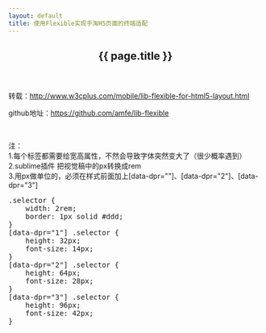 ```yaml
---
layout: default
title: 使用Flexible实现手淘H5页面的终端适配
---
```


<header class="blog-header">
	<h2>{{ page.title }}</h2>
</header>
<!-- /header -->

<div class="blog-content">
	<p>
		转载：<a href="//www.w3cplus.com/mobile/lib-flexible-for-html5-layout.html" target="_blank">http://www.w3cplus.com/mobile/lib-flexible-for-html5-layout.html</a>
	</p>
	<p>
		github地址：<a href="https://github.com/amfe/lib-flexible" target="_blank">https://github.com/amfe/lib-flexible</a>
	</p>
	<br>
	<p>
		<span class="red">注：</span><br>
		1.每个标签都需要给宽高属性，不然会导致字体突然变大了（很少概率遇到）<br>
		2.sublime插件 把视觉稿中的px转换成rem <br>	
		3.用px做单位的，必须在样式前面加上[data-dpr=""]、[data-dpr="2"]、[data-dpr="3"]
<pre>
.selector {
    width: 2rem;
    border: 1px solid #ddd;
}
[data-dpr="1"] .selector {
    height: 32px;
    font-size: 14px;
}
[data-dpr="2"] .selector {
    height: 64px;
    font-size: 28px;
}
[data-dpr="3"] .selector {
    height: 96px;
    font-size: 42px;
}
</pre>	
		<br>
	</p>
</div>
